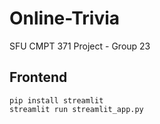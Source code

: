 # Online-Trivia
SFU CMPT 371 Project - Group 23

## Frontend
```
pip install streamlit
streamlit run streamlit_app.py
```
